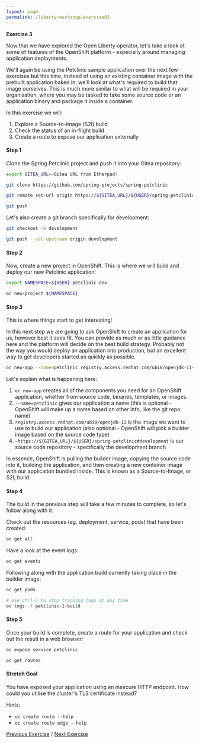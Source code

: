 ```yaml
---
layout: page
permalink: /liberty-workshop/exercise03
---
```

__Exercise 3__

Now that we have explored the Open Liberty operator, let's take a look at some of features of the OpenShift platform - especially around managing application deployments.

We'll again be using the Petclinic sample application over the next few exercises but this time, instead of using an existing container image with the prebuilt application baked in, we'll look at what's required to build that image ourselves. This is much more similar to what will be required in your organisation, where you may be tasked to take some source code or an application binary and package it inside a container.

In this exercise we will:
1. Explore a Source-to-Image (S2I) build
1. Check the status of an in-flight build
1. Create a route to expose our application externally

#### Step 1
Clone the Spring Petclinic project and push it into your Gitea repository:
```bash
export GITEA_URL=<Gitea URL from Etherpad>

git clone https://github.com/spring-projects/spring-petclinic

git remote set-url origin https://${GITEA_URL}/${USER}/spring-petclinic

git push
```

Let's also create a git branch specifically for development:
```bash
git checkout -b development

git push --set-upstream origin development
```

#### Step 2
Now, create a new project in OpenShift. This is where we will build and deploy our new Petclinic application:
```bash
export NAMESPACE=${USER}-petclinic-dev

oc new-project ${NAMESPACE}
```

#### Step 3
This is where things start to get interesting!

In this next step we are going to ask OpenShift to create an application for us, however best it sees fit. You can provide as much or as little guidance here and the platform will decide on the best build strategy. Probably not the way you would deploy an application into production, but an excellent way to get developers started as quickly as possible.
```bash
oc new-app --name=petclinic registry.access.redhat.com/ubi8/openjdk-11~https://${GITEA_URL}/${USER}/spring-petclinic#development
```

Let's explain what is happening here:
1. `oc new-app` creates all of the components you need for an OpenShift application, whether from source code, binaries, templates, or images.
1. `--name=petclinic` gives our application a name (this is optional - OpenShift will make up a name based on other info, like the git repo name)
1. `registry.access.redhat.com/ubi8/openjdk-11` is the image we want to use to build our application (also optional - OpenShift will pick a builder image based on the source code type)
1. `~https://${GITEA_URL}/${USER}/spring-petclinic#development` is our source code repository - specifically the development branch

In essence, OpenShift is pulling the builder image, copying the source code into it, building the application, and then creating a new container image with our application bundled inside. This is known as a Source-to-Image, or S2I, build. 

#### Step 4
The build in the previous step will take a few minutes to complete, so let's follow along with it.

Check out the resources (eg. deployment, service, pods) that have been created:
```bash
oc get all
```

Have a look at the event logs:
```bash
oc get events
```

Following along with the application build currently taking place in the builder image:
```bash
oc get pods

# Use ctrl-c to stop tracking logs at any time
oc logs -f petclinic-1-build
```

#### Step 5
Once your build is complete, create a route for your application and check out the result in a web browser:
```bash
oc expose service petclinic

oc get routes
```

#### Stretch Goal
You have exposed your application using an insecure HTTP endpoint. How could you utilise the cluster's TLS certificate instead?

Hints:
* `oc create route --help`
* `oc create route edge --help`

[Previous Exercise](exercise02) / [Next Exercise](exercise04)

